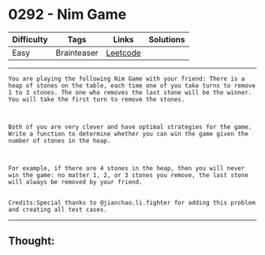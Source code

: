 # 0292 - Nim Game

Difficulty  | Tags | Links | Solutions
----------- | ---- | ----- | -----
Easy | Brainteaser | [Leetcode](https://leetcode.com/problems/nim-game/description/) |


-----------

```
You are playing the following Nim Game with your friend: There is a heap of stones on the table, each time one of you take turns to remove 1 to 3 stones. The one who removes the last stone will be the winner. You will take the first turn to remove the stones.



Both of you are very clever and have optimal strategies for the game. Write a function to determine whether you can win the game given the number of stones in the heap.



For example, if there are 4 stones in the heap, then you will never win the game: no matter 1, 2, or 3 stones you remove, the last stone will always be removed by your friend.


Credits:Special thanks to @jianchao.li.fighter for adding this problem and creating all test cases.
```

-----------

## Thought:
